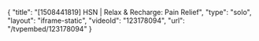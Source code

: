 {
    "title": "[1508441819] HSN | Relax & Recharge: Pain Relief",
    "type": "solo",
    "layout": "iframe-static",
    "videoId": "123178094",
    "url": "\/tvpembed\/123178094"
}